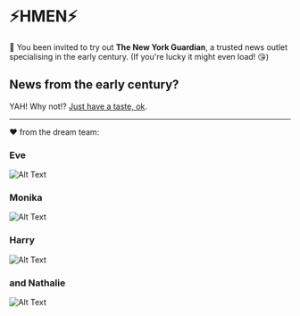 # :zap:HMEN:zap:

:balloon: You been invited to try out **The New York Guardian**, a trusted news outlet specialising in the early century. 
(If you're lucky it might even load! :kissing_heart:)

## News from the early century? 
YAH! Why not!? [Just have a taste, ok](https://floating-mountain-51197.herokuapp.com/). 

---

:heart: from the dream team: 

### Eve 
![Alt Text](https://media.giphy.com/media/l0IylOPCNkiqOgMyA/giphy.gif)
### Monika 
![Alt Text](https://media.giphy.com/media/3oKIPa9U1XH6FRxP4k/giphy.gif)
### Harry 
![Alt Text](https://media.giphy.com/media/ktcUyw6mBlMVa/giphy.gif)
### and Nathalie 
![Alt Text](https://media.giphy.com/media/Ui3rr9wsY5MM8/giphy.gif)
